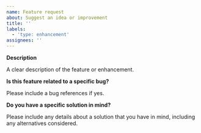 ```yaml
---
name: Feature request
about: Suggest an idea or improvement
title: ''
labels:
  - 'type: enhancement'
assignees: ''
---
```


**Description**

A clear description of the feature or enhancement.

**Is this feature related to a specific bug?**

Please include a bug references if yes.

**Do you have a specific solution in mind?**

Please include any details about a solution that you have in mind, including any
alternatives considered.
